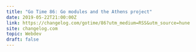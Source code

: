 ```yaml
---
title: "Go Time 86: Go modules and the Athens project"
date: 2019-05-22T21:00:00Z
link: https://changelog.com/gotime/86?utm_medium=RSS&utm_source=hune
site: changelog.com
topic: Webdev
draft: false
---
```

